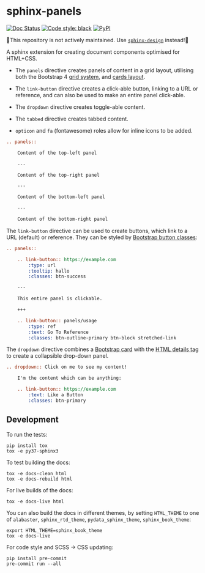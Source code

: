 # sphinx-panels

[![Doc Status][rtd-badge]][rtd-link]
[![Code style: black][black-badge]][black-link]
[![PyPI][pypi-badge]][pypi-link]

🚨This repository is not actively maintained. Use [`sphinx-design`](https://github.com/executablebooks/sphinx-design) instead!🚨

A sphinx extension for creating document components optimised for HTML+CSS.

- The `panels` directive creates panels of content in a grid layout, utilising both the Bootstrap 4 [grid system](https://getbootstrap.com/docs/4.0/layout/grid/), and [cards layout](https://getbootstrap.com/docs/4.0/components/card/).

- The `link-button` directive creates a click-able button, linking to a URL or reference, and can also be used to make an entire panel click-able.

- The `dropdown` directive creates toggle-able content.

- The `tabbed` directive creates tabbed content.

- `opticon` and `fa` (fontawesome) roles allow for inline icons to be added.


```rst
.. panels::

    Content of the top-left panel

    ---

    Content of the top-right panel

    ---

    Content of the bottom-left panel

    ---

    Content of the bottom-right panel
```

The `link-button` directive can be used to create buttons, which link to a URL (default) or reference.
They can be styled by [Bootstrap button classes](https://getbootstrap.com/docs/4.0/components/buttons/):

```rst
.. panels::

    .. link-button:: https://example.com
        :type: url
        :tooltip: hallo
        :classes: btn-success

    ---

    This entire panel is clickable.

    +++

    .. link-button:: panels/usage
        :type: ref
        :text: Go To Reference
        :classes: btn-outline-primary btn-block stretched-link
```

The `dropdown` directive combines a [Bootstrap card](https://getbootstrap.com/docs/4.0/components/card/)
with the [HTML details tag](https://www.w3schools.com/tags/tag_details.asp) to create a collapsible
drop-down panel.

```rst
.. dropdown:: Click on me to see my content!

    I'm the content which can be anything:

    .. link-button:: https://example.com
        :text: Like a Button
        :classes: btn-primary
```

## Development

To run the tests:

```console
pip install tox
tox -e py37-sphinx3
```

To test building the docs:

```console
tox -e docs-clean html
tox -e docs-rebuild html
```

For live builds of the docs:

```console
tox -e docs-live html
```

You can also build the docs in different themes, by setting `HTML_THEME` to one of `alabaster`, `sphinx_rtd_theme`, `pydata_sphinx_theme`, `sphinx_book_theme`:

```console
export HTML_THEME=sphinx_book_theme
tox -e docs-live
```

For code style and SCSS -> CSS updating:

```console
pip install pre-commit
pre-commit run --all
```

[rtd-badge]: https://readthedocs.org/projects/sphinx-panels/badge/?version=latest
[rtd-link]: https://sphinx-panels.readthedocs.io/en/latest/?badge=latest
[black-badge]: https://img.shields.io/badge/code%20style-black-000000.svg
[black-link]: https://github.com/ambv/black
[pypi-badge]: https://img.shields.io/pypi/v/sphinx-panels.svg
[pypi-link]: https://pypi.org/project/sphinx-panels
